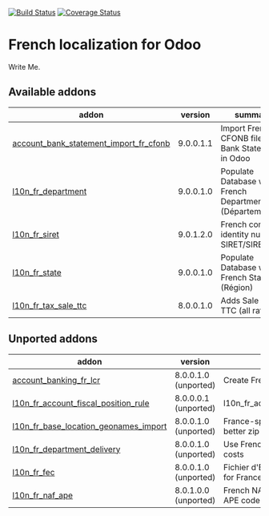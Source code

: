 [![Build Status](https://travis-ci.org/OCA/l10n-france.svg?branch=9.0)](https://travis-ci.org/OCA/l10n-france)
[![Coverage Status](https://coveralls.io/repos/OCA/l10n-france/badge.png?branch=9.0)](https://coveralls.io/r/OCA/l10n-france?branch=9.0)


French localization for Odoo
============================

Write Me. 

[//]: # (addons)
Available addons
----------------
addon | version | summary
--- | --- | ---
[account_bank_statement_import_fr_cfonb](account_bank_statement_import_fr_cfonb/) | 9.0.0.1.1 | Import French CFONB files as Bank Statements in Odoo
[l10n_fr_department](l10n_fr_department/) | 9.0.0.1.0 | Populate Database with French Departments (Départements)
[l10n_fr_siret](l10n_fr_siret/) | 9.0.1.2.0 | French company identity numbers SIRET/SIREN/NIC
[l10n_fr_state](l10n_fr_state/) | 9.0.0.1.0 | Populate Database with French States (Région)
[l10n_fr_tax_sale_ttc](l10n_fr_tax_sale_ttc/) | 8.0.0.1.0 | Adds Sale Tax TTC (all rates)

Unported addons
---------------
addon | version | summary
--- | --- | ---
[account_banking_fr_lcr](account_banking_fr_lcr/) | 8.0.0.1.0 (unported) | Create French LCR CFONB files
[l10n_fr_account_fiscal_position_rule](l10n_fr_account_fiscal_position_rule/) | 8.0.0.0.1 (unported) | l10n_fr_account_fiscal_position_rule
[l10n_fr_base_location_geonames_import](l10n_fr_base_location_geonames_import/) | 8.0.0.1.0 (unported) | France-specific tuning for import of better zip entries from Geonames
[l10n_fr_department_delivery](l10n_fr_department_delivery/) | 8.0.0.1.0 (unported) | Use French Departments in delivery costs
[l10n_fr_fec](l10n_fr_fec/) | 8.0.0.1.0 (unported) | Fichier d'Échange Informatisé (FEC) for France
[l10n_fr_naf_ape](l10n_fr_naf_ape/) | 8.0.1.0.0 (unported) | French NAF partner categories and APE code

[//]: # (end addons)

